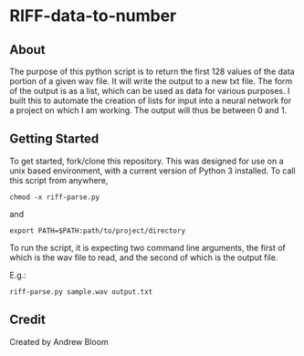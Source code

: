 # RIFF-data-to-number

## About

The purpose of this python script is to return the first 128 values of the data portion of a given wav file. It will write the output to a new txt file. The form of the output is as a list, which can be used as data for various purposes. I built this to automate the creation of lists for input into a neural network for a project on which I am working. The output will thus be between 0 and 1. 

## Getting Started

To get started, fork/clone this repository. This was designed for use on a unix based environment, with a current version of Python 3 installed. To call this script from anywhere, 

`chmod -x riff-parse.py` 

and

`export PATH=$PATH:path/to/project/directory`

To run the script, it is expecting two command line arguments, the first of which is the wav file to read, and the second of which is the output file.

E.g.:

`riff-parse.py sample.wav output.txt`

## Credit

Created by Andrew Bloom